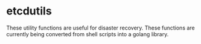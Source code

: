 # etcdutils
These utility functions are useful for disaster recovery. These functions are currently being converted from shell scripts into a golang library.
